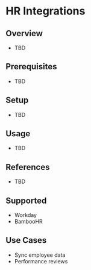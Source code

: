 # HR Integrations

## Overview
- TBD

## Prerequisites
- TBD

## Setup
- TBD

## Usage
- TBD

## References
- TBD


## Supported
- Workday
- BambooHR

## Use Cases
- Sync employee data
- Performance reviews

